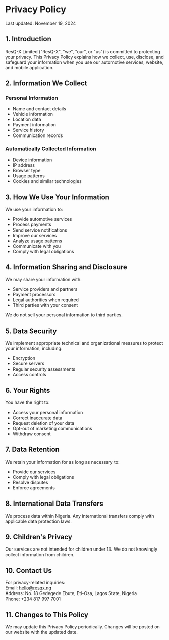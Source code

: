 # Privacy Policy

Last updated: November 19, 2024

## 1. Introduction

ResQ-X Limited ("ResQ-X", "we", "our", or "us") is committed to protecting your privacy. This Privacy Policy explains how we collect, use, disclose, and safeguard your information when you use our automotive services, website, and mobile application.

## 2. Information We Collect

### Personal Information

- Name and contact details
- Vehicle information
- Location data
- Payment information
- Service history
- Communication records

### Automatically Collected Information

- Device information
- IP address
- Browser type
- Usage patterns
- Cookies and similar technologies

## 3. How We Use Your Information

We use your information to:

- Provide automotive services
- Process payments
- Send service notifications
- Improve our services
- Analyze usage patterns
- Communicate with you
- Comply with legal obligations

## 4. Information Sharing and Disclosure

We may share your information with:

- Service providers and partners
- Payment processors
- Legal authorities when required
- Third parties with your consent

We do not sell your personal information to third parties.

## 5. Data Security

We implement appropriate technical and organizational measures to protect your information, including:

- Encryption
- Secure servers
- Regular security assessments
- Access controls

## 6. Your Rights

You have the right to:

- Access your personal information
- Correct inaccurate data
- Request deletion of your data
- Opt-out of marketing communications
- Withdraw consent

## 7. Data Retention

We retain your information for as long as necessary to:

- Provide our services
- Comply with legal obligations
- Resolve disputes
- Enforce agreements

## 8. International Data Transfers

We process data within Nigeria. Any international transfers comply with applicable data protection laws.

## 9. Children's Privacy

Our services are not intended for children under 13. We do not knowingly collect information from children.

## 10. Contact Us

For privacy-related inquiries:  
Email: hello@resqx.ng  
Address: No. 18 Gedegede Ebute, Eti-Osa, Lagos State, Nigeria  
Phone: +234 817 997 7001

## 11. Changes to This Policy

We may update this Privacy Policy periodically. Changes will be posted on our website with the updated date.
